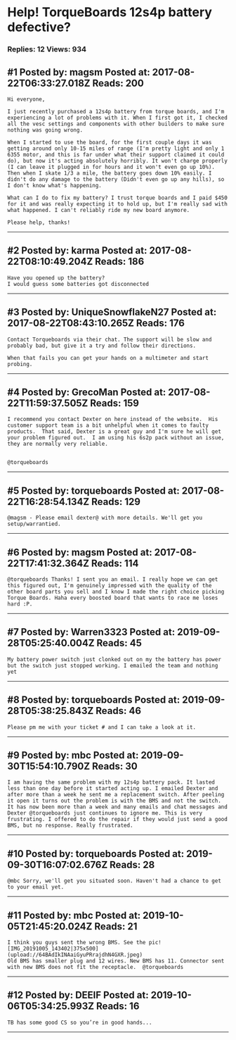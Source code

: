 # Help! TorqueBoards 12s4p battery defective?

### Replies: 12 Views: 934

## \#1 Posted by: magsm Posted at: 2017-08-22T06:33:27.018Z Reads: 200

```
Hi everyone,

I just recently purchased a 12s4p battery from torque boards, and I'm experiencing a lot of problems with it. When I first got it, I checked all the vesc settings and components with other builders to make sure nothing was going wrong. 

When I started to use the board, for the first couple days it was getting around only 10-15 miles of range (I'm pretty light and only 1 6355 motor, and this is far under what their support claimed it could do), but now it's acting absolutely horribly. It won't charge properly (I can leave it plugged in for hours and it won't even go up 10%). Then when I skate 1/3 a mile, the battery goes down 10% easily. I didn't do any damage to the battery (Didn't even go up any hills), so I don't know what's happening. 

What can I do to fix my battery? I trust torque boards and I paid $450 for it and was really expecting it to hold up, but I'm really sad with what happened. I can't reliably ride my new board anymore. 

Please help, thanks!
```

---
## \#2 Posted by: karma Posted at: 2017-08-22T08:10:49.204Z Reads: 186

```
Have you opened up the battery?
I would guess some batteries got disconnected
```

---
## \#3 Posted by: UniqueSnowflakeN27 Posted at: 2017-08-22T08:43:10.265Z Reads: 176

```
Contact Torqueboards via their chat. The support will be slow and probably bad, but give it a try and follow their directions. 

When that fails you can get your hands on a multimeter and start probing.
```

---
## \#4 Posted by: GrecoMan Posted at: 2017-08-22T11:59:37.505Z Reads: 159

```
I recommend you contact Dexter on here instead of the website.  His customer support team is a bit unhelpful when it comes to faulty products.  That said, Dexter is a great guy and I'm sure he will get your problem figured out.  I am using his 6s2p pack without an issue, they are normally very reliable.


@torqueboards
```

---
## \#5 Posted by: torqueboards Posted at: 2017-08-22T16:28:54.134Z Reads: 129

```
@magsm - Please email dexter@ with more details. We'll get you setup/warrantied.
```

---
## \#6 Posted by: magsm Posted at: 2017-08-22T17:41:32.364Z Reads: 114

```
@torqueboards Thanks! I sent you an email. I really hope we can get this figured out, I'm genuinely impressed with the quality of the other board parts you sell and I know I made the right choice picking Torque Boards. Haha every boosted board that wants to race me loses hard :P.
```

---
## \#7 Posted by: Warren3323 Posted at: 2019-09-28T05:25:40.004Z Reads: 45

```
My battery power switch just clonked out on my the battery has power but the switch just stopped working. I emailed the team and nothing yet
```

---
## \#8 Posted by: torqueboards Posted at: 2019-09-28T05:38:25.843Z Reads: 46

```
Please pm me with your ticket # and I can take a look at it.
```

---
## \#9 Posted by: mbc Posted at: 2019-09-30T15:54:10.790Z Reads: 30

```
I am having the same problem with my 12s4p battery pack. It lasted less than one day before it started acting up. I emailed Dexter and after more than a week he sent me a replacement switch. After peeling it open it turns out the problem is with the BMS and not the switch. It has now been more than a week and many emails and chat messages and Dexter @torqueboards just continues to ignore me. This is very frustrating. I offered to do the repair if they would just send a good BMS, but no response. Really frustrated.
```

---
## \#10 Posted by: torqueboards Posted at: 2019-09-30T16:07:02.676Z Reads: 28

```
@mbc Sorry, we'll get you situated soon. Haven't had a chance to get to your email yet.
```

---
## \#11 Posted by: mbc Posted at: 2019-10-05T21:45:20.024Z Reads: 21

```
I think you guys sent the wrong BMS. See the pic![IMG_20191005_143402|375x500](upload://64BAdIkINAaiGyuPRrajdhN4GXR.jpeg) 
Old BMS has smaller plug and 12 wires. New BMS has 11. Connector sent with new BMS does not fit the receptacle.  @torqueboards
```

---
## \#12 Posted by: DEEIF Posted at: 2019-10-06T05:34:25.993Z Reads: 16

```
TB has some good CS so you’re in good hands...
```

---
